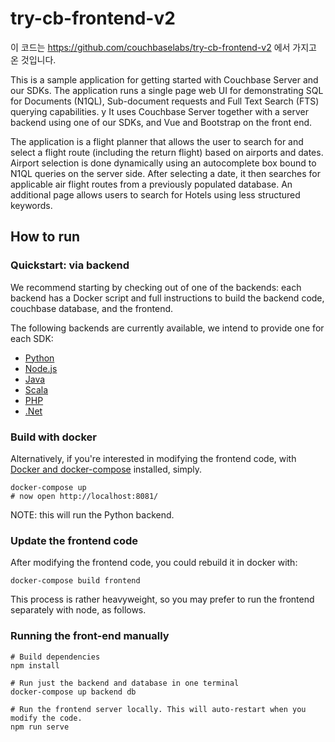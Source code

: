 # try-cb-frontend-v2

이 코드는 https://github.com/couchbaselabs/try-cb-frontend-v2 에서 가지고 온 것입니다.

This is a sample application for getting started with Couchbase Server and our SDKs.
The application runs a single page web UI for demonstrating SQL for Documents (N1QL), Sub-document requests and Full Text Search (FTS) querying capabilities. y
It uses Couchbase Server together with a server backend using one of our SDKs, and Vue and Bootstrap on the front end.

The application is a flight planner that allows the user to search for and select a flight route (including the return flight) based on airports and dates.
Airport selection is done dynamically using an autocomplete box bound to N1QL queries on the server side. After selecting a date, it then searches for applicable air flight routes from a previously populated database. An additional page allows users to search for Hotels using less structured keywords.

## How to run

### Quickstart: via backend

We recommend starting by checking out of one of the backends:
each backend has a Docker script and full instructions to build the backend code, couchbase database, and the frontend.

The following backends are currently available, we intend to provide one for each SDK:

 * [Python](https://github.com/couchbaselabs/try-cb-python/)
 * [Node.js](https://github.com/couchbaselabs/try-cb-nodejs/)
 * [Java](https://github.com/couchbaselabs/try-cb-java)
 * [Scala](https://github.com/couchbaselabs/try-cb-scala)
 * [PHP](https://github.com/couchbaselabs/try-cb-php/)
 * [.Net](https://github.com/couchbaselabs/try-cb-dotnet/)

 ### Build with docker

Alternatively, if you're interested in modifying the frontend code, with
[Docker and docker-compose](https://docs.docker.com/compose/install/) installed, simply.

    docker-compose up
    # now open http://localhost:8081/

NOTE: this will run the Python backend.

### Update the frontend code

After modifying the frontend code, you could rebuild it in docker with:

    docker-compose build frontend

This process is rather heavyweight, so you may prefer to run the frontend separately with node, as follows.

### Running the front-end manually

    # Build dependencies
    npm install

    # Run just the backend and database in one terminal
    docker-compose up backend db

    # Run the frontend server locally. This will auto-restart when you modify the code.
    npm run serve
